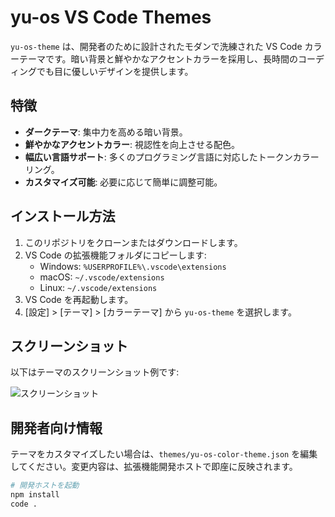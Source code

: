 # yu-os VS Code Themes

`yu-os-theme` は、開発者のために設計されたモダンで洗練された VS Code カラーテーマです。暗い背景と鮮やかなアクセントカラーを採用し、長時間のコーディングでも目に優しいデザインを提供します。

## 特徴

- **ダークテーマ**: 集中力を高める暗い背景。
- **鮮やかなアクセントカラー**: 視認性を向上させる配色。
- **幅広い言語サポート**: 多くのプログラミング言語に対応したトークンカラーリング。
- **カスタマイズ可能**: 必要に応じて簡単に調整可能。

## インストール方法

1. このリポジトリをクローンまたはダウンロードします。
2. VS Code の拡張機能フォルダにコピーします:
   - Windows: `%USERPROFILE%\.vscode\extensions`
   - macOS: `~/.vscode/extensions`
   - Linux: `~/.vscode/extensions`
3. VS Code を再起動します。
4. [設定] > [テーマ] > [カラーテーマ] から `yu-os-theme` を選択します。

## スクリーンショット

以下はテーマのスクリーンショット例です:

![スクリーンショット](./image/screenshot.png)

## 開発者向け情報

テーマをカスタマイズしたい場合は、`themes/yu-os-color-theme.json` を編集してください。変更内容は、拡張機能開発ホストで即座に反映されます。

```bash
# 開発ホストを起動
npm install
code .